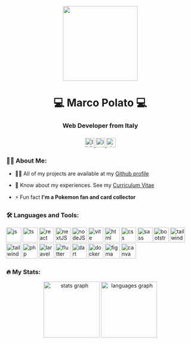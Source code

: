 <div align="center">
  <img height="200" src="https://media4.giphy.com/media/v1.Y2lkPTc5MGI3NjExbXYwYnRtNzU5ejBheGtnYXY3YzFhcDV4cDJlajNqNXdwbzBxMTlrciZlcD12MV9pbnRlcm5hbF9naWZfYnlfaWQmY3Q9Zw/qgQUggAC3Pfv687qPC/giphy.gif"  />
</div>
<h1 align="center">💻 Marco Polato 💻</h1>
<h3 align="center">Web Developer from Italy</h3>

###

<div align="center">
  <a href="https://www.linkedin.com/in/marco-polato-dev/" target="_blank">
    <img src="https://custom-icon-badges.demolab.com/badge/linkedin-%230077B5.svg?style=for-the-badge&logo=linkedin-logo-123&logoColor=white" height="25" alt="linkedin logo"/>
  </a>

  <a href="https://www.linkedin.com/in/marco-polato-dev/" target="_blank">
    <img src="https://img.shields.io/static/v1?message=Instagram&logo=instagram&label=&color=E4405F&logoColor=white&labelColor=&style=for-the-badge" height="25" alt="instagram logo"  />
  </a>

  <img src="https://komarev.com/ghpvc/?username=marcopolato&style=for-the-badge&color=green" height="25" alt="visit counter" />
</div>

###

<h3 align="left">👩‍💻 About Me:</h3>

- 👨‍💻 All of my projects are available at my [Github profile](https://github.com/marcopolato)

- 📄 Know about my experiences. See my [Curriculum Vitae](https://drive.google.com/file/d/1m1uPSsZb2fKEHg0MsLGUgpAwuFdXOj9Y/view?usp=sharing)

- ⚡ Fun fact **I'm a Pokemon fan and card collector**

###

<h3 align="left">🛠 Languages and Tools:</h3>
<p align="left"> 
  <img src="https://raw.githubusercontent.com/marwin1991/profile-technology-icons/refs/heads/main/icons/javascript.png" alt="js" width="40" height="40"/>
  <img src="https://raw.githubusercontent.com/marwin1991/profile-technology-icons/refs/heads/main/icons/typescript.png" alt="ts" width="40" height="40"/>
  <img src="https://raw.githubusercontent.com/marwin1991/profile-technology-icons/refs/heads/main/icons/react.png" alt="react" width="40" height="40"/>
  <img src="https://raw.githubusercontent.com/marwin1991/profile-technology-icons/refs/heads/main/icons/next_js.png" alt="nextJS" width="40" height="40"/>
  <img src="https://raw.githubusercontent.com/marwin1991/profile-technology-icons/refs/heads/main/icons/node_js.png" alt="nodeJS" width="40" height="40"/>
  <img src="https://raw.githubusercontent.com/marwin1991/profile-technology-icons/refs/heads/main/icons/vite.png" alt="vite" width="40" height="40"/>
  <img src="https://raw.githubusercontent.com/marwin1991/profile-technology-icons/refs/heads/main/icons/html.png" alt="html" width="40" height="40"/>
  <img src="https://raw.githubusercontent.com/marwin1991/profile-technology-icons/refs/heads/main/icons/css.png" alt="css" width="40" height="40"/>
  <img src="https://raw.githubusercontent.com/marwin1991/profile-technology-icons/refs/heads/main/icons/sass.png" alt="sass" width="40" height="40"/>
  <img src="https://raw.githubusercontent.com/marwin1991/profile-technology-icons/refs/heads/main/icons/bootstrap.png" alt="bootstrap" width="40" height="40"/>
  <img src="https://raw.githubusercontent.com/marwin1991/profile-technology-icons/refs/heads/main/icons/tailwind_css.png" alt="tailwind" width="40" height="40"/>
  <img src="https://raw.githubusercontent.com/marwin1991/profile-technology-icons/refs/heads/main/icons/wordpress.png" alt="tailwind" width="40" height="40"/>
  <img src="https://raw.githubusercontent.com/marwin1991/profile-technology-icons/refs/heads/main/icons/php.png" alt="php" width="40" height="40"/>
  <img src="https://raw.githubusercontent.com/marwin1991/profile-technology-icons/refs/heads/main/icons/laravel.png" alt="laravel" width="40" height="40"/>
  <img src="https://raw.githubusercontent.com/marwin1991/profile-technology-icons/refs/heads/main/icons/flutter.png" alt="flutter" width="40" height="40"/>
  <img src="https://raw.githubusercontent.com/marwin1991/profile-technology-icons/refs/heads/main/icons/dart.png" alt="dart" width="40" height="40"/>
  <img src="https://raw.githubusercontent.com/marwin1991/profile-technology-icons/refs/heads/main/icons/docker.png" alt="docker" width="40" height="40"/>
  <img src="https://raw.githubusercontent.com/marwin1991/profile-technology-icons/refs/heads/main/icons/figma.png" alt="figma" width="40" height="40"/>
  <img src="https://raw.githubusercontent.com/marwin1991/profile-technology-icons/refs/heads/main/icons/canva.png" alt="canva" width="40" height="40"/>
</p>

###
###

<h3 align="left">🔥 My Stats:</h3>
<div align="center">
  <img src="https://github-readme-stats.vercel.app/api?username=marcopolato&hide_title=false&hide_rank=false&show_icons=true&include_all_commits=true&count_private=true&disable_animations=false&theme=dracula&locale=en&hide_border=false&order=1" height="150" alt="stats graph"  />
  <img src="https://github-readme-stats.vercel.app/api/top-langs?username=marcopolato&locale=en&hide_title=false&layout=compact&card_width=320&langs_count=5&theme=dracula&hide_border=false&order=2" height="150" alt="languages graph"  />
</div>
